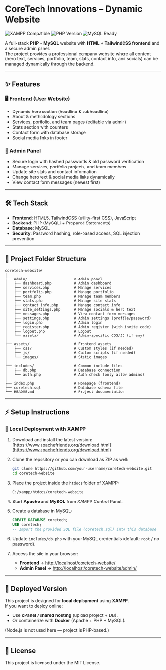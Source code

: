 # CoreTech Innovations – Dynamic Website  
![XAMPP Compatible](https://img.shields.io/badge/XAMPP-Compatible-brightgreen)
![PHP Version](https://img.shields.io/badge/PHP-7.4%2B-blue)
![MySQL Ready](https://img.shields.io/badge/MySQL-5.7%2B-orange)

A full-stack **PHP + MySQL** website with **HTML + TailwindCSS frontend** and a secure admin panel.  
The project provides a professional company website where all content (hero text, services, portfolio, team, stats, contact info, and socials) can be managed dynamically through the backend.  

---

## ✨ Features  

### 🖥 Frontend (User Website)  
- Dynamic hero section (headline & subheadline)  
- About & methodology sections  
- Services, portfolio, and team pages (editable via admin)  
- Stats section with counters  
- Contact form with database storage  
- Social media links in footer  

### 🔑 Admin Panel  
- Secure login with hashed passwords & old password verification  
- Manage services, portfolio projects, and team members  
- Update site stats and contact information  
- Change hero text & social media links dynamically  
- View contact form messages (newest first)  

---

## 🛠 Tech Stack  
- **Frontend**: HTML5, TailwindCSS (utility-first CSS), JavaScript  
- **Backend**: PHP (MySQLi + Prepared Statements)  
- **Database**: MySQL  
- **Security**: Password hashing, role-based access, SQL injection prevention  

---

## 📂 Project Folder Structure  

```
coretech-website/
│
├── admin/                     # Admin panel
│   ├── dashboard.php          # Admin dashboard
│   ├── services.php           # Manage services
│   ├── portfolio.php          # Manage portfolio
│   ├── team.php               # Manage team members
│   ├── stats.php              # Manage site stats
│   ├── contact_info.php       # Manage contact info
│   ├── site_settings.php      # Manage socials & hero text
│   ├── messages.php           # View contact form messages
│   ├── settings.php           # Admin settings (profile/password)
│   ├── login.php              # Admin login
│   ├── register.php           # Admin register (with invite code)
│   ├── logout.php             # Logout
│   └── assets/                # Admin-specific CSS/JS (if any)
│
├── assets/                    # Frontend assets
│   ├── css/                   # Custom styles (if needed)
│   ├── js/                    # Custom scripts (if needed)
│   └── images/                # Static images
│
├── includes/                  # Common include files
│   ├── db.php                 # Database connection
│   └── auth.php               # Auth check (only allow admins)
│
├── index.php                  # Homepage (frontend)
├── coretech.sql               # Database schema file
└── README.md                  # Project documentation
```

---

## ⚡ Setup Instructions  

### 🔹 Local Deployment with XAMPP  

1. Download and install the latest version:  
[https://www.apachefriends.org/download.html](https://www.apachefriends.org/download.html)

2. Clone the repository or you can download as ZIP as well:  
   ```bash
   git clone https://github.com/your-username/coretech-website.git
   cd coretech-website
   ```

3. Place the project inside the `htdocs` folder of XAMPP:  
   ```bash
   C:/xampp/htdocs/coretech-website
   ```

4. Start **Apache** and **MySQL** from XAMPP Control Panel.  

5. Create a database in MySQL:  
   ```sql
   CREATE DATABASE coretech;
   USE coretech;
   -- Import the provided SQL file (coretech.sql) into this database
   ```

6. Update `includes/db.php` with your MySQL credentials (default: `root` / no password).  

7. Access the site in your browser:  
   - **Frontend** → [http://localhost/coretech-website/](http://localhost/coretech-website/)  
   - **Admin Panel** → [http://localhost/coretech-website/admin/](http://localhost/coretech-website/admin/)  

---

## 🚀 Deployed Version  

This project is designed for **local deployment** using **XAMPP**.  
If you want to deploy online:  
- Use **cPanel / shared hosting** (upload project + DB).  
- Or containerize with **Docker** (Apache + PHP + MySQL).  

(Node.js is not used here — project is PHP-based.)  

---

## 📜 License  
This project is licensed under the MIT License.  
